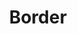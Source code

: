 ---
title: "Border"
year: 2018
rating: 4.5
stars: "★★★★½"
rewatched: false
permalink: "border-2018"
watched_on: 2020-12-30
---